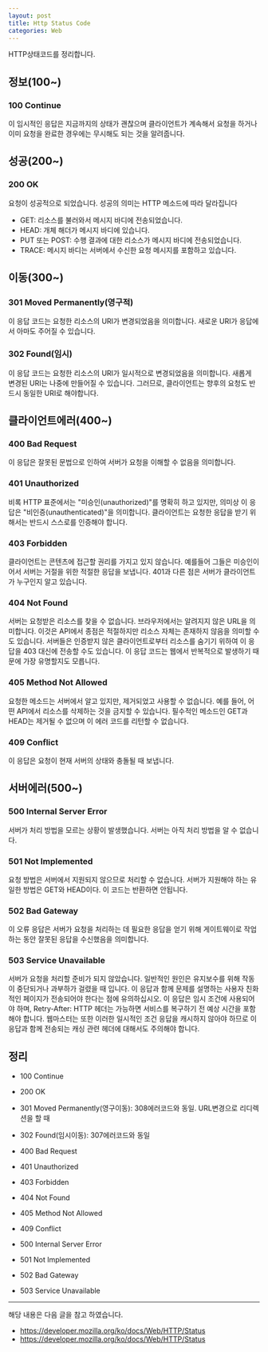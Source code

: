 ```yaml
---
layout: post
title: Http Status Code
categories: Web
---
```


HTTP상태코드를 정리합니다.

## 정보(100~)

### 100 Continue

이 임시적인 응답은 지금까지의 상태가 괜찮으며 클라이언트가 계속해서 요청을 하거나 이미 요청을 완료한 경우에는 무시해도 되는 것을 알려줍니다.

## 성공(200~)

### 200 OK

요청이 성공적으로 되었습니다. 성공의 의미는 HTTP 메소드에 따라 달라집니다

- GET: 리소스를 불러와서 메시지 바디에 전송되었습니다.
- HEAD: 개체 해더가 메시지 바디에 있습니다.
- PUT 또는 POST: 수행 결과에 대한 리소스가 메시지 바디에 전송되었습니다.
- TRACE: 메시지 바디는 서버에서 수신한 요청 메시지를 포함하고 있습니다.

## 이동(300~)

### 301 Moved Permanently(영구적)

이 응답 코드는 요청한 리소스의 URI가 변경되었음을 의미합니다. 새로운 URI가 응답에서 아마도 주어질 수 있습니다.

### 302 Found(임시)

이 응답 코드는 요청한 리소스의 URI가 일시적으로 변경되었음을 의미합니다. 새롭게 변경된 URI는 나중에 만들어질 수 있습니다. 그러므로, 클라이언트는 향후의 요청도 반드시 동일한 URI로 해야합니다.

## 클라이언트에러(400~)

### 400 Bad Request

이 응답은 잘못된 문법으로 인하여 서버가 요청을 이해할 수 없음을 의미합니다.

### 401 Unauthorized

비록 HTTP 표준에서는 "미승인(unauthorized)"를 명확히 하고 있지만, 의미상 이 응답은 "비인증(unauthenticated)"을 의미합니다. 클라이언트는 요청한 응답을 받기 위해서는 반드시 스스로를 인증해야 합니다.

### 403 Forbidden

클라이언트는 콘텐츠에 접근할 권리를 가지고 있지 않습니다. 예를들어 그들은 미승인이어서 서버는 거절을 위한 적절한 응답을 보냅니다. 401과 다른 점은 서버가 클라이언트가 누구인지 알고 있습니다.

### 404 Not Found

서버는 요청받은 리소스를 찾을 수 없습니다. 브라우저에서는 알려지지 않은 URL을 의미합니다. 이것은 API에서 종점은 적절하지만 리소스 자체는 존재하지 않음을 의미할 수도 있습니다. 서버들은 인증받지 않은 클라이언트로부터 리소스를 숨기기 위하여 이 응답을 403 대신에 전송할 수도 있습니다. 이 응답 코드는 웹에서 반복적으로 발생하기 때문에 가장 유명할지도 모릅니다.

### 405 Method Not Allowed

요청한 메소드는 서버에서 알고 있지만, 제거되었고 사용할 수 없습니다. 예를 들어, 어떤 API에서 리소스를 삭제하는 것을 금지할 수 있습니다. 필수적인 메소드인 GET과 HEAD는 제거될 수 없으며 이 에러 코드를 리턴할 수 없습니다.

### 409 Conflict

이 응답은 요청이 현재 서버의 상태와 충돌될 때 보냅니다.

## 서버에러(500~)

### 500 Internal Server Error

서버가 처리 방법을 모르는 상황이 발생했습니다. 서버는 아직 처리 방법을 알 수 없습니다.

### 501 Not Implemented

요청 방법은 서버에서 지원되지 않으므로 처리할 수 없습니다. 서버가 지원해야 하는 유일한 방법은 GET와 HEAD이다. 이 코드는 반환하면 안됩니다.

### 502 Bad Gateway

이 오류 응답은 서버가 요청을 처리하는 데 필요한 응답을 얻기 위해 게이트웨이로 작업하는 동안 잘못된 응답을 수신했음을 의미합니다.

### 503 Service Unavailable

서버가 요청을 처리할 준비가 되지 않았습니다. 일반적인 원인은 유지보수를 위해 작동이 중단되거나 과부하가 걸렸을 때 입니다. 이 응답과 함께 문제를 설명하는 사용자 친화적인 페이지가 전송되어야 한다는 점에 유의하십시오. 이 응답은 임시 조건에 사용되어야 하며, Retry-After: HTTP 헤더는 가능하면 서비스를 복구하기 전 예상 시간을 포함해야 합니다. 웹마스터는 또한 이러한 일시적인 조건 응답을 캐시하지 않아야 하므로 이 응답과 함께 전송되는 캐싱 관련 헤더에 대해서도 주의해야 합니다.

## 정리

- 100 Continue

- 200 OK

- 301 Moved Permanently(영구이동): 308에러코드와 동일. URL변경으로 리디렉션을 할 때
- 302 Found(임시이동): 307에러코드와 동일

- 400 Bad Request
- 401 Unauthorized
- 403 Forbidden
- 404 Not Found
- 405 Method Not Allowed
- 409 Conflict

- 500 Internal Server Error
- 501 Not Implemented
- 502 Bad Gateway
- 503 Service Unavailable

---

해당 내용은 다음 글을 참고 하였습니다.

- https://developer.mozilla.org/ko/docs/Web/HTTP/Status
- https://developer.mozilla.org/ko/docs/Web/HTTP/Status
